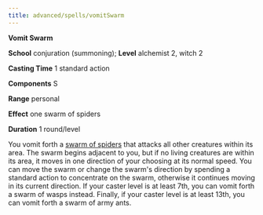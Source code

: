 ```yaml
---
title: advanced/spells/vomitSwarm
---
```

 **Vomit Swarm**

**School** conjuration (summoning); **Level** alchemist 2, witch 2

**Casting Time** 1 standard action

**Components** S

**Range** personal

**Effect** one swarm of spiders

**Duration** 1 round/level

You vomit forth a [swarm of spiders](../../monsters/spider.md#_spider-swarm) that attacks all other creatures within its area. The swarm begins adjacent to you, but if no living creatures are within its area, it moves in one direction of your choosing at its normal speed. You can move the swarm or change the swarm's direction by spending a standard action to concentrate on the swarm, otherwise it continues moving in its current direction. If your caster level is at least 7th, you can vomit forth a swarm of wasps instead. Finally, if your caster level is at least 13th, you can vomit forth a swarm of army ants.

